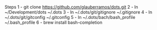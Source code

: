 Steps
1 - git clone https://github.com/glauberramos/dots.git
2 - ln ~/Development/dots ~/.dots
3 - ln ~/.dots/git/gitignore ~/.gitignore
4 - ln ~/.dots/git/gitconfig ~/.gitconfig
5 - ln ~/.dots/bach/bash_profile ~/.bash_profile
6 - brew install bash-completion